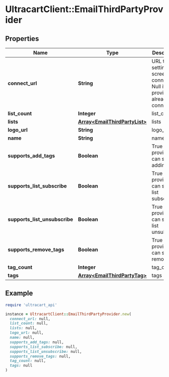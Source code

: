 # UltracartClient::EmailThirdPartyProvider

## Properties

| Name | Type | Description | Notes |
| ---- | ---- | ----------- | ----- |
| **connect_url** | **String** | URL to the settings screen to connect.  Null if the provider is already connected. | [optional] |
| **list_count** | **Integer** | list_count | [optional] |
| **lists** | [**Array&lt;EmailThirdPartyList&gt;**](EmailThirdPartyList.md) | lists | [optional] |
| **logo_url** | **String** | logo_url | [optional] |
| **name** | **String** | name | [optional] |
| **supports_add_tags** | **Boolean** | True if this provider can support adding tags | [optional] |
| **supports_list_subscribe** | **Boolean** | True if this provider can support list subscribe | [optional] |
| **supports_list_unsubscribe** | **Boolean** | True if this provider can support list unsubscribe | [optional] |
| **supports_remove_tags** | **Boolean** | True if this provider can support remove tags | [optional] |
| **tag_count** | **Integer** | tag_count | [optional] |
| **tags** | [**Array&lt;EmailThirdPartyTag&gt;**](EmailThirdPartyTag.md) | tags | [optional] |

## Example

```ruby
require 'ultracart_api'

instance = UltracartClient::EmailThirdPartyProvider.new(
  connect_url: null,
  list_count: null,
  lists: null,
  logo_url: null,
  name: null,
  supports_add_tags: null,
  supports_list_subscribe: null,
  supports_list_unsubscribe: null,
  supports_remove_tags: null,
  tag_count: null,
  tags: null
)
```


